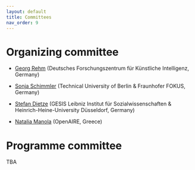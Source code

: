```yaml
---
layout: default
title: Committees
nav_order: 9
---
```


# Organizing committee

* [Georg Rehm](http://georg-re.hm) (Deutsches Forschungszentrum für Künstliche Intelligenz, Germany)

* [Sonja Schimmler](https://sites.google.com/view/sonjaschimmler/biography) (Technical University of Berlin & Fraunhofer FOKUS, Germany)

* [Stefan Dietze](http://stefandietze.net) (GESIS Leibniz Institut für Sozialwissenschaften & Heinrich-Heine-University Düsseldorf, Germany)

* [Natalia Manola](https://www.openaire.eu/natalia-manola) (OpenAIRE, Greece)

# Programme committee

TBA
